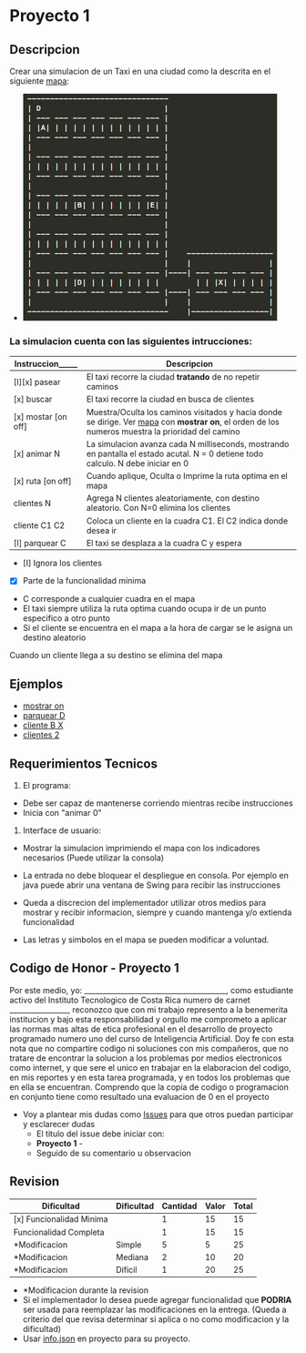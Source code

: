 # Proyecto 1
## Descripcion
Crear una simulacion de un Taxi en una ciudad como la
 descrita en el siguiente [mapa](mapas/mapa1.txt):

* ![Mapa 1](images/mapa1.png)

### La simulacion cuenta con las siguientes intrucciones:

 Instruccion_____   |Descripcion
--------------------|---------- 
[I][x] pasear         | El taxi recorre la ciudad **tratando** de no repetir caminos
[x] buscar          | El taxi recorre la ciudad en busca de clientes
[x] mostar [on off] | Muestra/Oculta los caminos visitados y hacia donde se dirige. Ver [mapa](mapas/buscando-mostrar-on.txt) con **mostrar on**, el orden de los numeros muestra la prioridad del camino
[x] animar  N       | La simulacion avanza cada N milliseconds, mostrando en pantalla el estado acutal. N = 0 detiene todo calculo. N debe iniciar en 0
[x] ruta [on off]   | Cuando aplique, Oculta o Imprime  la ruta optima en el mapa
clientes N          | Agrega N clientes aleatoriamente, con destino aleatorio. Con N=0 elimina los clientes
cliente C1 C2       | Coloca un cliente en la cuadra C1. El C2 indica donde desea ir
[I] parquear C      | El taxi se desplaza a la cuadra C y espera

* [I] Ignora los clientes
* [x] Parte de la funcionalidad minima
* C corresponde a cualquier cuadra en el mapa
* El taxi siempre utiliza la ruta optima cuando ocupa ir de un punto especifico a otro punto
* Si el cliente se encuentra en el mapa a la hora de cargar se le asigna un destino aleatorio

Cuando un cliente llega a su destino se elimina del mapa

## Ejemplos

* [mostrar on](mapas/buscando-mostrar-on.txt)
* [parquear D](mapas/parquear.txt)
* [cliente B X](mapas/cliente-B-X.txt)
* [clientes 2](mapas/clientes-2.txt)

## Requerimientos Tecnicos
1. El programa:
  * Debe ser capaz de mantenerse corriendo mientras recibe instrucciones
  * Inicia con "animar 0"
1. Interface de usuario:
  * Mostrar la simulacion imprimiendo el mapa con los indicadores necesarios (Puede utilizar la consola)
  * La entrada no debe bloquear el despliegue en consola. Por ejemplo en java puede abrir una ventana de Swing para recibir las instrucciones
  * Queda a discrecion del implementador utilizar otros medios para mostrar y recibir informacion, siempre y cuando mantenga y/o extienda funcionalidad

* Las letras y simbolos en el mapa se pueden modificar a voluntad.

## Codigo de Honor - Proyecto 1
Por este medio, yo: _______________________________________, como estudiante activo del Instituto Tecnologico de Costa Rica numero de carnet ________________, reconozco que con mi trabajo represento a la benemerita institucion y bajo esta responsabilidad y orgullo me comprometo a aplicar las normas mas altas de etica profesional en el desarrollo de proyecto programado numero uno del curso de Inteligencia Artificial. Doy fe con esta nota que no compartire codigo ni soluciones con mis compañeros, que no tratare de encontrar la solucion a los problemas por medios electronicos como internet, y que sere el unico en trabajar en la elaboracion del codigo, en mis reportes y en esta tarea programada, y en todos los problemas que en ella se encuentran. Comprendo que la copia de codigo o programacion en conjunto tiene como resultado una evaluacion de 0 en el proyecto

* Voy a plantear mis dudas como [Issues](https://github.com/luiskarlos/IA-117/issues) para que otros puedan participar y esclarecer dudas
  * El titulo del issue debe iniciar con:
  * **Proyecto 1** - 
  * Seguido de su comentario u observacion

## Revision
 
 Dificultad    |Dificultad | Cantidad | Valor  | Total
----------    |---------- | ---------| ------ | -------------
[x] Funcionalidad Minima |           | 1        | 15     | 15
Funcionalidad Completa |           | 1        | 15     | 15
*Modificacion |Simple     | 5        | 5      | 25
*Modificacion |Mediana    | 2        | 10     | 20
*Modificacion |Dificil    | 1        | 20     | 25
 
 * *Modificacion durante la revision
 * Si el implementador lo desea puede agregar funcionalidad que **PODRIA** ser usada para reemplazar las modificaciones en la entrega. (Queda a criterio del que revisa determinar si aplica o no como modificacion y la dificultad)
 * Usar [info.json](info.json) en proyecto para su proyecto.


